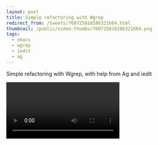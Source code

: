 ```yaml
---
layout: post
title: Simple refactoring with Wgrep
redirect_from: /tweets/760725810286321664.html
thumbnail: /public/video-thumbs/760725810286321664.png
tags:
  - emacs
  - wgrep
  - iedit
  - ag
---
```


Simple refactoring with Wgrep, with help from Ag and iedit

<video controls autoplay loop>
  <source src="/public/videos/760725810286321664.mp4" type="video/mp4">
    Sorry your browser does not support the video tag, maybe time to upgrade?
</video>
